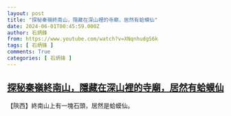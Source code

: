 ```yaml
---
layout: post
title: "探秘秦嶺終南山，隱藏在深山裡的寺廟，居然有蛤蟆仙"
date: 2024-06-01T00:45:59.000Z
author: 石炳鋒
from: https://www.youtube.com/watch?v=XNqnhudgS6k
tags: [ 石炳锋 ]
comments: True
categories: [ 石炳锋 ]
---
```

<!--1717202759000-->
[探秘秦嶺終南山，隱藏在深山裡的寺廟，居然有蛤蟆仙](https://www.youtube.com/watch?v=XNqnhudgS6k)
------

<div>
【陝西】終南山上有一塊石頭，居然是蛤蟆仙。
</div>
